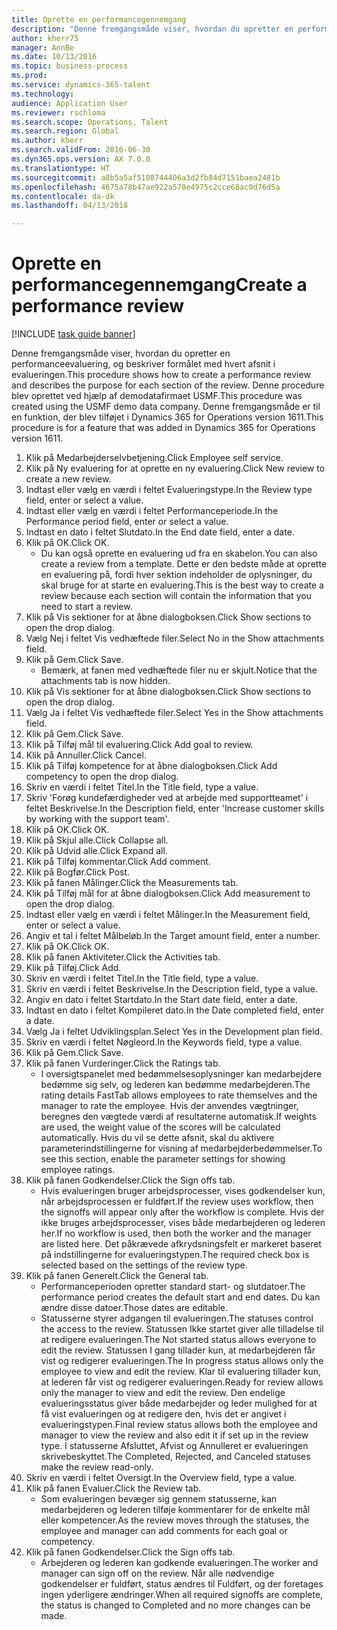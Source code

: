 ```yaml
--- 
title: Oprette en performancegennemgang
description: "Denne fremgangsmåde viser, hvordan du opretter en performanceevaluering, og beskriver formålet med hvert afsnit i evalueringen."
author: kherr75
manager: AnnBe
ms.date: 10/13/2016
ms.topic: business-process
ms.prod: 
ms.service: dynamics-365-talent
ms.technology: 
audience: Application User
ms.reviewer: rschloma
ms.search.scope: Operations, Talent
ms.search.region: Global
ms.author: kherr
ms.search.validFrom: 2016-06-30
ms.dyn365.ops.version: AX 7.0.0
ms.translationtype: HT
ms.sourcegitcommit: a8b5a5af5108744406a3d2fb84d7151baea2481b
ms.openlocfilehash: 4675a78b47ae922a570e4975c2cce68ac0d76d5a
ms.contentlocale: da-dk
ms.lasthandoff: 04/13/2018

---
```

# <a name="create-a-performance-review"></a><span data-ttu-id="bff19-103">Oprette en performancegennemgang</span><span class="sxs-lookup"><span data-stu-id="bff19-103">Create a performance review</span></span>

[!INCLUDE [task guide banner](../../includes/task-guide-banner.md)]

<span data-ttu-id="bff19-104">Denne fremgangsmåde viser, hvordan du opretter en performanceevaluering, og beskriver formålet med hvert afsnit i evalueringen.</span><span class="sxs-lookup"><span data-stu-id="bff19-104">This procedure shows how to create a performance review and describes the purpose for each section of the review.</span></span> <span data-ttu-id="bff19-105">Denne procedure blev oprettet ved hjælp af demodatafirmaet USMF.</span><span class="sxs-lookup"><span data-stu-id="bff19-105">This procedure was created using the USMF demo data company.</span></span> <span data-ttu-id="bff19-106">Denne fremgangsmåde er til en funktion, der blev tilføjet i Dynamics 365 for Operations version 1611.</span><span class="sxs-lookup"><span data-stu-id="bff19-106">This procedure is for a feature that was added in Dynamics 365 for Operations version 1611.</span></span>

1. <span data-ttu-id="bff19-107">Klik på Medarbejderselvbetjening.</span><span class="sxs-lookup"><span data-stu-id="bff19-107">Click Employee self service.</span></span>
2. <span data-ttu-id="bff19-108">Klik på Ny evaluering for at oprette en ny evaluering.</span><span class="sxs-lookup"><span data-stu-id="bff19-108">Click New review to create a new review.</span></span>
3. <span data-ttu-id="bff19-109">Indtast eller vælg en værdi i feltet Evalueringstype.</span><span class="sxs-lookup"><span data-stu-id="bff19-109">In the Review type field, enter or select a value.</span></span>
4. <span data-ttu-id="bff19-110">Indtast eller vælg en værdi i feltet Performanceperiode.</span><span class="sxs-lookup"><span data-stu-id="bff19-110">In the Performance period field, enter or select a value.</span></span>
5. <span data-ttu-id="bff19-111">Indtast en dato i feltet Slutdato.</span><span class="sxs-lookup"><span data-stu-id="bff19-111">In the End date field, enter a date.</span></span>
6. <span data-ttu-id="bff19-112">Klik på OK.</span><span class="sxs-lookup"><span data-stu-id="bff19-112">Click OK.</span></span>
    * <span data-ttu-id="bff19-113">Du kan også oprette en evaluering ud fra en skabelon.</span><span class="sxs-lookup"><span data-stu-id="bff19-113">You can also create a review from a template.</span></span> <span data-ttu-id="bff19-114">Dette er den bedste måde at oprette en evaluering på, fordi hver sektion indeholder de oplysninger, du skal bruge for at starte en evaluering.</span><span class="sxs-lookup"><span data-stu-id="bff19-114">This is the best way to create a review because each section will contain the information that you need to start a review.</span></span>  
7. <span data-ttu-id="bff19-115">Klik på Vis sektioner for at åbne dialogboksen.</span><span class="sxs-lookup"><span data-stu-id="bff19-115">Click Show sections to open the drop dialog.</span></span>
8. <span data-ttu-id="bff19-116">Vælg Nej i feltet Vis vedhæftede filer.</span><span class="sxs-lookup"><span data-stu-id="bff19-116">Select No in the Show attachments field.</span></span>
9. <span data-ttu-id="bff19-117">Klik på Gem.</span><span class="sxs-lookup"><span data-stu-id="bff19-117">Click Save.</span></span>
    * <span data-ttu-id="bff19-118">Bemærk, at fanen med vedhæftede filer nu er skjult.</span><span class="sxs-lookup"><span data-stu-id="bff19-118">Notice that the attachments tab is now hidden.</span></span>  
10. <span data-ttu-id="bff19-119">Klik på Vis sektioner for at åbne dialogboksen.</span><span class="sxs-lookup"><span data-stu-id="bff19-119">Click Show sections to open the drop dialog.</span></span>
11. <span data-ttu-id="bff19-120">Vælg Ja i feltet Vis vedhæftede filer.</span><span class="sxs-lookup"><span data-stu-id="bff19-120">Select Yes in the Show attachments field.</span></span>
12. <span data-ttu-id="bff19-121">Klik på Gem.</span><span class="sxs-lookup"><span data-stu-id="bff19-121">Click Save.</span></span>
13. <span data-ttu-id="bff19-122">Klik på Tilføj mål til evaluering.</span><span class="sxs-lookup"><span data-stu-id="bff19-122">Click Add goal to review.</span></span>
14. <span data-ttu-id="bff19-123">Klik på Annuller.</span><span class="sxs-lookup"><span data-stu-id="bff19-123">Click Cancel.</span></span>
15. <span data-ttu-id="bff19-124">Klik på Tilføj kompetence for at åbne dialogboksen.</span><span class="sxs-lookup"><span data-stu-id="bff19-124">Click Add competency to open the drop dialog.</span></span>
16. <span data-ttu-id="bff19-125">Skriv en værdi i feltet Titel.</span><span class="sxs-lookup"><span data-stu-id="bff19-125">In the Title field, type a value.</span></span>
17. <span data-ttu-id="bff19-126">Skriv 'Forøg kundefærdigheder ved at arbejde med supportteamet' i feltet Beskrivelse.</span><span class="sxs-lookup"><span data-stu-id="bff19-126">In the Description field, enter 'Increase customer skills by working with the support team'.</span></span>
18. <span data-ttu-id="bff19-127">Klik på OK.</span><span class="sxs-lookup"><span data-stu-id="bff19-127">Click OK.</span></span>
19. <span data-ttu-id="bff19-128">Klik på Skjul alle.</span><span class="sxs-lookup"><span data-stu-id="bff19-128">Click Collapse all.</span></span>
20. <span data-ttu-id="bff19-129">Klik på Udvid alle.</span><span class="sxs-lookup"><span data-stu-id="bff19-129">Click Expand all.</span></span>
21. <span data-ttu-id="bff19-130">Klik på Tilføj kommentar.</span><span class="sxs-lookup"><span data-stu-id="bff19-130">Click Add comment.</span></span>
22. <span data-ttu-id="bff19-131">Klik på Bogfør.</span><span class="sxs-lookup"><span data-stu-id="bff19-131">Click Post.</span></span>
23. <span data-ttu-id="bff19-132">Klik på fanen Målinger.</span><span class="sxs-lookup"><span data-stu-id="bff19-132">Click the Measurements tab.</span></span>
24. <span data-ttu-id="bff19-133">Klik på Tilføj mål for at åbne dialogboksen.</span><span class="sxs-lookup"><span data-stu-id="bff19-133">Click Add measurement to open the drop dialog.</span></span>
25. <span data-ttu-id="bff19-134">Indtast eller vælg en værdi i feltet Målinger.</span><span class="sxs-lookup"><span data-stu-id="bff19-134">In the Measurement field, enter or select a value.</span></span>
26. <span data-ttu-id="bff19-135">Angiv et tal i feltet Målbeløb.</span><span class="sxs-lookup"><span data-stu-id="bff19-135">In the Target amount field, enter a number.</span></span>
27. <span data-ttu-id="bff19-136">Klik på OK.</span><span class="sxs-lookup"><span data-stu-id="bff19-136">Click OK.</span></span>
28. <span data-ttu-id="bff19-137">Klik på fanen Aktiviteter.</span><span class="sxs-lookup"><span data-stu-id="bff19-137">Click the Activities tab.</span></span>
29. <span data-ttu-id="bff19-138">Klik på Tilføj.</span><span class="sxs-lookup"><span data-stu-id="bff19-138">Click Add.</span></span>
30. <span data-ttu-id="bff19-139">Skriv en værdi i feltet Titel.</span><span class="sxs-lookup"><span data-stu-id="bff19-139">In the Title field, type a value.</span></span>
31. <span data-ttu-id="bff19-140">Skriv en værdi i feltet Beskrivelse.</span><span class="sxs-lookup"><span data-stu-id="bff19-140">In the Description field, type a value.</span></span>
32. <span data-ttu-id="bff19-141">Angiv en dato i feltet Startdato.</span><span class="sxs-lookup"><span data-stu-id="bff19-141">In the Start date field, enter a date.</span></span>
33. <span data-ttu-id="bff19-142">Indtast en dato i feltet Kompileret dato.</span><span class="sxs-lookup"><span data-stu-id="bff19-142">In the Date completed field, enter a date.</span></span>
34. <span data-ttu-id="bff19-143">Vælg Ja i feltet Udviklingsplan.</span><span class="sxs-lookup"><span data-stu-id="bff19-143">Select Yes in the Development plan field.</span></span>
35. <span data-ttu-id="bff19-144">Skriv en værdi i feltet Nøgleord.</span><span class="sxs-lookup"><span data-stu-id="bff19-144">In the Keywords field, type a value.</span></span>
36. <span data-ttu-id="bff19-145">Klik på Gem.</span><span class="sxs-lookup"><span data-stu-id="bff19-145">Click Save.</span></span>
37. <span data-ttu-id="bff19-146">Klik på fanen Vurderinger.</span><span class="sxs-lookup"><span data-stu-id="bff19-146">Click the Ratings tab.</span></span>
    * <span data-ttu-id="bff19-147">I oversigtspanelet med bedømmelsesoplysninger kan medarbejdere bedømme sig selv, og lederen kan bedømme medarbejderen.</span><span class="sxs-lookup"><span data-stu-id="bff19-147">The rating details FastTab allows employees to rate themselves and the manager to rate the employee.</span></span> <span data-ttu-id="bff19-148">Hvis der anvendes vægtninger, beregnes den vægtede værdi af resultaterne automatisk.</span><span class="sxs-lookup"><span data-stu-id="bff19-148">If weights are used, the weight value of the scores will be calculated automatically.</span></span>    <span data-ttu-id="bff19-149">Hvis du vil se dette afsnit, skal du aktivere parameterindstillingerne for visning af medarbejderbedømmelser.</span><span class="sxs-lookup"><span data-stu-id="bff19-149">To see this section, enable the parameter settings for showing employee ratings.</span></span>  
38. <span data-ttu-id="bff19-150">Klik på fanen Godkendelser.</span><span class="sxs-lookup"><span data-stu-id="bff19-150">Click the Sign offs tab.</span></span>
    * <span data-ttu-id="bff19-151">Hvis evalueringen bruger arbejdsprocesser, vises godkendelser kun, når arbejdsprocessen er fuldført.</span><span class="sxs-lookup"><span data-stu-id="bff19-151">If the review uses workflow, then the signoffs will appear only after the workflow is complete.</span></span> <span data-ttu-id="bff19-152">Hvis der ikke bruges arbejdsprocesser, vises både medarbejderen og lederen her.</span><span class="sxs-lookup"><span data-stu-id="bff19-152">If no workflow is used, then both the worker and the manager are listed here.</span></span> <span data-ttu-id="bff19-153">Det påkrævede afkrydsningsfelt er markeret baseret på indstillingerne for evalueringstypen.</span><span class="sxs-lookup"><span data-stu-id="bff19-153">The required check box is selected based on the settings of the review type.</span></span>  
39. <span data-ttu-id="bff19-154">Klik på fanen Generelt.</span><span class="sxs-lookup"><span data-stu-id="bff19-154">Click the General tab.</span></span>
    * <span data-ttu-id="bff19-155">Performanceperioden opretter standard start- og slutdatoer.</span><span class="sxs-lookup"><span data-stu-id="bff19-155">The performance period creates the default start and end dates.</span></span> <span data-ttu-id="bff19-156">Du kan ændre disse datoer.</span><span class="sxs-lookup"><span data-stu-id="bff19-156">Those dates are editable.</span></span>  
    * <span data-ttu-id="bff19-157">Statusserne styrer adgangen til evalueringen.</span><span class="sxs-lookup"><span data-stu-id="bff19-157">The statuses control the access to the review.</span></span> <span data-ttu-id="bff19-158">Statussen Ikke startet giver alle tilladelse til at redigere evalueringen.</span><span class="sxs-lookup"><span data-stu-id="bff19-158">The Not started status allows everyone to edit the review.</span></span> <span data-ttu-id="bff19-159">Statussen I gang tillader kun, at medarbejderen får vist og redigerer evalueringen.</span><span class="sxs-lookup"><span data-stu-id="bff19-159">The In progress status allows only the employee to view and edit the review.</span></span> <span data-ttu-id="bff19-160">Klar til evaluering tillader kun, at lederen får vist og redigerer evalueringen.</span><span class="sxs-lookup"><span data-stu-id="bff19-160">Ready for review allows only the manager to view and edit the review.</span></span> <span data-ttu-id="bff19-161">Den endelige evalueringsstatus giver både medarbejder og leder mulighed for at få vist evalueringen og at redigere den, hvis det er angivet i evalueringstypen.</span><span class="sxs-lookup"><span data-stu-id="bff19-161">Final review status allows both the employee and manager to view the review and also edit it if set up in the review type.</span></span> <span data-ttu-id="bff19-162">I statusserne Afsluttet, Afvist og Annulleret er evalueringen skrivebeskyttet.</span><span class="sxs-lookup"><span data-stu-id="bff19-162">The Completed, Rejected, and Canceled statuses make the review read-only.</span></span>  
40. <span data-ttu-id="bff19-163">Skriv en værdi i feltet Oversigt.</span><span class="sxs-lookup"><span data-stu-id="bff19-163">In the Overview field, type a value.</span></span>
41. <span data-ttu-id="bff19-164">Klik på fanen Evaluer.</span><span class="sxs-lookup"><span data-stu-id="bff19-164">Click the Review tab.</span></span>
    * <span data-ttu-id="bff19-165">Som evalueringen bevæger sig gennem statusserne, kan medarbejderen og lederen tilføje kommentarer for de enkelte mål eller kompetencer.</span><span class="sxs-lookup"><span data-stu-id="bff19-165">As the review moves through the statuses, the employee and manager can add comments for each goal or competency.</span></span>  
42. <span data-ttu-id="bff19-166">Klik på fanen Godkendelser.</span><span class="sxs-lookup"><span data-stu-id="bff19-166">Click the Sign offs tab.</span></span>
    * <span data-ttu-id="bff19-167">Arbejderen og lederen kan godkende evalueringen.</span><span class="sxs-lookup"><span data-stu-id="bff19-167">The worker and manager can sign off on the review.</span></span> <span data-ttu-id="bff19-168">Når alle nødvendige godkendelser er fuldført, status ændres til Fuldført, og der foretages ingen yderligere ændringer.</span><span class="sxs-lookup"><span data-stu-id="bff19-168">When all required signoffs are complete, the status is changed to Completed and no more changes can be made.</span></span>  


